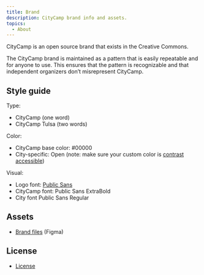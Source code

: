 ```yaml
---
title: Brand
description: CityCamp brand info and assets.
topics:
  - About
---
```


CityCamp is an open source brand that exists in the Creative Commons. 

The CityCamp brand is maintained as a pattern that is easily repeatable and for anyone to use. This ensures that the pattern is recognizable and that independent organizers don’t misrepresent CityCamp.

## Style guide

Type:

- CityCamp (one word)
- CityCamp Tulsa (two words)

Color:

- CityCamp base color: #00000
- City-specific: Open (note: make sure your custom color is [contrast accessible](https://webaim.org/resources/contrastchecker/))

Visual:

- Logo font: [Public Sans](https://public-sans.digital.gov/)
- CityCamp font: Public Sans ExtraBold
- City font Public Sans Regular

## Assets

- [Brand files](https://www.figma.com/community/file/1479330975655311306) (Figma)

## License

- [License](/license)
